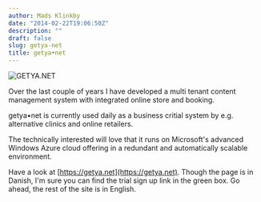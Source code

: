 ```yaml
---
author: Mads Klinkby
date: "2014-02-22T19:06:50Z"
description: ""
draft: false
slug: getya-net
title: getya•net
---
```


![GETYA.NET](/images/2014/getyanet.png)

Over the last couple of years I have developed a multi tenant content management system with integrated online store and booking.

getya•net is currently used daily as a business critial system by e.g. alternative clinics and online retailers.

The technically interested will love that it runs on Microsoft's advanced Windows Azure cloud offering in a redundant and automatically scalable environment. 


Have a look at [https://getya.net](https://getya.net). Though the page is in Danish, I'm sure you can find the trial sign up link in the green box. Go ahead, the rest of the site is in English.

